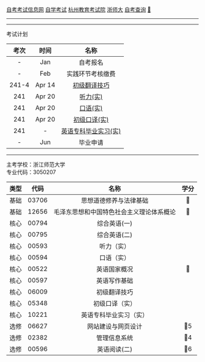 [自考考试信息网](https://zk.zjzs.net/)
[自学考试](https://www.zjzs.net/moban/index/2c9081f061d15b160161d1661f040016_tree.html)
[杭州教育考试院](http://www.hzjyksy.cn/)
[浙师大](http://j.zjnu.edu.cn/910/list.htm)
[自考查询](http://61.175.196.157/zkcxController.do?list)
[🎰](https://zk.zjzs.net/MyApply/ajax_courseList.aspx?specialtyCode=550116Y)

<a-countdown name="自考" date="2024-04-14" type="week"></a-countdown>
<a-remind message="自考报名" start="2023-1-1" end="2023-1-31"></a-remind>
<a-remind message="实践环节考核缴费" start="2023-2-1" end="2023-2-28"></a-remind>

---

<a-schedule title="学习计划" :start="44" :data="[
  ['休息'],
  ['休息'],
  ['听力精讲1', '口语精讲1', 'SCHOOLS AND EDUCATION 学校与教育', 'East of Eden', 'The Sound of Music', '自由安排', '自由安排'],
  ['听力精讲2', '口语精讲2', 'WORK AND LIFE 工作与生活', '找点活', 'The Sound of Music', '自由安排', '自由安排'],
  ['听力精讲3', '口语精讲3', 'TRAFFIC AND ACCIDENTS 交通与事故', 'Oil (Excerpt 1)', 'Oil (Excerpt 2)', '自由安排', '自由安排'],
  ['听力精讲4', '口语精讲4', 'HUMANITY AND ENVIRONMENT 人类与环境', '海洋可持续发展战略', '中国海洋事业的发履', '自由安排', '自由安排'],
  ['听力精讲5', '口语精讲5', 'SOCIAL PROBLEMS 社会问题', 'Speech by President Nixon of the United States at Welcoming Banquet', 'Speech by Former U.S, President Carter at Welcoming Banquet', '自由安排', '自由安排'],
  ['听力精讲6', '口语精讲6', 'SCIENCE, TECHNOLOGY AND PROGRESS 科技与进步', '增进相互了解 加强友好合作(摘录 1)', '增进相互了解 加强友好合作(摘录 2)', '自由安排', '自由安排'],
  ['孟轲悔过', '我为乘客服务', 'SANITATION AND HEALTH 卫生与健康', '祝福(摘录 1)', '祝福(摘录 2)', '自由安排', '自由安排'],
  ['The Quest', 'Bill Morrow\'s Birthday Party', 'SPORTS 体育运动', 'Tess of the D\'UrberviUes', 'Ella Lorena', '自由安排', '自由安排'],
  ['A Global Economy', 'New Opportunities in China\'s Economic Cooperation with Other Countries', 'CITIES AND COUNTRYSIDE 城市与乡村', '旧梦重温', '旧梦重温(续)', '自由安排', '自由安排'],
  ['北海公园', '夭坛公园', 'CULTURE AND HISTORY 文化与历史', 'How to Grow Old', 'How to Grow Old (Continued)', '自由安排', '自由安排'],
  ['Journey Up the Nile (Excerpt 1)', 'Journey Up the Nile (Excerpt 2)', '五四运动', '中国能够依靠自己的力量实 现粮食基本自给', '新中国解决了入民的吃饭问题', '自由安排', '自由安排'],
  ['England Before the Industrial Revolution', 'The Industrial Revolution', '北京的第一个“五一”节', 'TRADE AND INVESTMENT 贸易与投资', 'ECONOMY AND DEVELOPMENT 经济与发展', '自由安排', '自由安排'],
  ['休息'],
  ['休息'], // 2024-02-12 ~ 2024-02-18 春季
  ['听力串讲1', '口语串讲1', 'BUSINESS AND NEGOTIATIONS 商务与谈判', 'TRAVEL AND SIGHTSEEING 旅游与观光', 'FOREIGN RELATIONS 对外关系', '自由安排', '自由安排'],
  ['听力串讲2', '口语串讲2', '听力串讲3', 'ENTERTAINMENT AND MASS MEDIA 娱乐与大众传媒', '口语串讲3', '自由安排', '自由安排'],
  ['辅导学习', '辅导学习', '背单词', '初级翻译复习', '初级翻译复习', '自由安排', '自由安排'],
  ['辅导学习', '辅导学习', '背单词', '初级翻译复习', '初级翻译复习', '自由安排', '自由安排'],
  ['辅导学习', '辅导学习', '背单词', '初级翻译复习', '初级翻译复习', '自由安排', '自由安排'],
  ['辅导学习', '辅导学习', '背单词', '初级翻译复习', '初级翻译复习', '自由安排', '自由安排'], // 2024-04-01 ~ 2024-04-07 清明
  ['辅导学习', '辅导学习', '背单词', '初级翻译复习', '初级翻译复习', '自由安排', '考试'], // 考试当周
  ['辅导学习', '辅导学习', '辅导学习', '辅导学习', '考试'], // 考试当周
]"></a-schedule>

---

考试计划

| 考次  |  时间  |               名称               |
| :---: | :----: | :------------------------------: |
|   -   |  Jan   |             自考报名             |
|   -   |  Feb   |         实践环节考核缴费         |
| 241-4 | Apr 14 |     [初级翻译技巧](06009.md)     |
|  241  | Apr 20 |       [听力(实)](00593.md)       |
|  241  | Apr 20 |       [口语(实)](00594.md)       |
|  241  | Apr 20 |     [初级口译(实)](05348.md)     |
|  241  |   -    | [英语专科毕业实习(实)](10221.md) |
|   -   |  Jun   |             毕业申请             |

---

主考学校：浙江师范大学<br/>
专业代码：3050207

| 类型 | 代码  |                   名称                   | 学分 |
| :--: | :---: | :--------------------------------------: | :--: |
| 基础 | 03706 |          思想道德修养与法律基础          |  🥇  |
| 基础 | 12656 | 毛泽东思想和中国特色社会主义理论体系概论 |  🥇  |
| 核心 | 00794 |               综合英语(一)               |      |
| 核心 | 00795 |               综合英语(二)               |      |
| 核心 | 00593 |                听力（实）                |      |
| 核心 | 00594 |                口语（实）                |      |
| 核心 | 00522 |               英语国家概况               |  🥇  |
| 核心 | 00597 |               英语写作基础               |      |
| 核心 | 06009 |               初级翻译技巧               |      |
| 核心 | 05348 |              初级口译（实）              |      |
| 核心 | 10221 |          英语专科毕业实习（实）          |      |
| 选修 | 06627 |            网站建设与网页设计            | 🥇5  |
| 选修 | 02382 |               管理信息系统               | 🥇4  |
| 选修 | 00596 |               英语阅读(二)               | 🥇6  |
